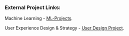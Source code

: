### External Project Links:

Machine Learning - [ML-Projects](https://drive.google.com/drive/folders/1lJw-HxEO6NxTo3k_epQp2qNI_wTjJYjK?usp=share_link).


User Experience Design & Strategy - [User Design Project](https://drive.google.com/drive/folders/1Op9P98Ac0_nmz_qIMlyzJdvQdraFbO7p?usp=share_link).


